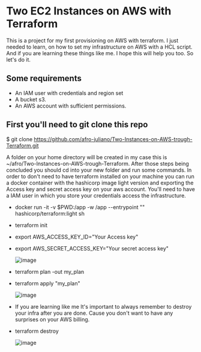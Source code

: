 # Two EC2 Instances on AWS with Terraform

  This is a project for my first provisioning on AWS with terraform. I just needed to learn,
on how to set my infrastructure on AWS with a HCL script. And if you are learning these things like me. I hope this will help you too. So let's do it.

## Some requirements
  * An IAM user with credentials and region set
  * A bucket s3.
  * An AWS account with sufficient permissions.

## First you'll need to git clone this repo 
  $ git clone https://github.com/afro-juliano/Two-Instances-on-AWS-trough-Terraform.git

  A folder on your home directory will be created in my case this is ~/afro/Two-Instances-on-AWS-trough-Terraform.
  After those steps being concluded you should cd into your new folder and run some commands. In order to don't need 
  to have terraform installed on your machine you can run a docker container with the hashicorp image light version and exporting the Access key 
  and secret access key on your aws account. You'll need to have a IAM user in which you store your credentials access the infrastructure.

  * docker run -it -v $PWD:/app -w /app --entrypoint "" hashicorp/terraform:light sh
  * terraform init
  * export AWS_ACCESS_KEY_ID="Your Access key"
  * export AWS_SECRET_ACCESS_KEY="Your secret access key"

    ![image](https://github.com/afro-juliano/Two-Instances-on-AWS-trough-Terraform/assets/82853604/6f1600d0-bb4d-4a76-a044-61777259932a)


  * terraform plan -out my_plan

  * terraform apply "my_plan"
    
    ![image](https://github.com/afro-juliano/Two-Instances-on-AWS-trough-Terraform/assets/82853604/09219e4b-6bab-4e67-8360-f6e1cf03ad27)

  * If you are learning like me It's important to always remember to destroy your infra after you are done. Cause you don't want to have
    any surprises on your AWS billing.
  * terraform destroy
    
    ![image](https://github.com/afro-juliano/Two-Instances-on-AWS-trough-Terraform/assets/82853604/566c3789-d951-4495-8c4e-5452ad7f61c3)
